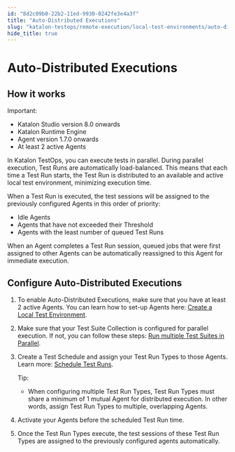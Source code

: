 ```yaml
---
id: "8d2c09b0-22b2-11ed-9930-0242fe3e4a3f"
title: "Auto-Distributed Executions"
slug: "katalon-testops/remote-execution/local-test-environments/auto-distributed-executions"
hide_title: true
---
```

    

# <a id="id_auto-distributed-execution" class="anchor_top_offset"/><a id="ariaid-title1" class="anchor_top_offset"/>Auto-Distributed Executions

    
    
  

## <a id="id_1" class="anchor_top_offset"/>How it works

<div xmlns="http://www.w3.org/1999/xhtml" className="note important note_important"><span className="note__title">Important:</span> 
  <ul className="ul"><li className="li">Katalon Studio version 8.0 onwards</li><li className="li">Katalon Runtime Engine</li><li className="li">Agent version 1.7.0 onwards</li><li className="li">At least 2 active Agents</li></ul>
</div>
<p xmlns="http://www.w3.org/1999/xhtml" className="p">In Katalon TestOps, you can execute tests in parallel. During   parallel execution, Test Runs are automatically load-balanced. This   means that each time a Test Run starts, the Test Run is distributed   to an available and active local test environment, minimizing   execution time.</p> 
<p xmlns="http://www.w3.org/1999/xhtml" className="p">When a Test Run is executed, the test sessions will be assigned   to the previously configured Agents in this order of priority:</p> 
<ul xmlns="http://www.w3.org/1999/xhtml" className="ul"><li className="li">Idle Agents</li><li className="li">Agents that have not exceeded their Threshold</li><li className="li">Agents with the least number of queued Test Runs</li></ul> 
<p xmlns="http://www.w3.org/1999/xhtml" className="p">When an Agent completes a Test Run session, queued jobs that   were first assigned to other Agents can be automatically reassigned   to this Agent for immediate execution.</p> 

## <a id="id_2" class="anchor_top_offset"/>Configure Auto-Distributed Executions

<ol xmlns="http://www.w3.org/1999/xhtml" className="ol"><li className="li">     <p className="p">To enable Auto-Distributed Executions, make sure that you have       at least 2 active Agents. You can learn how to set-up Agents here:       <a className="xref" href="/docs/katalon-testops/remote-execution/local-test-environments/create-a-local-test-environment-with-an-agent">Create         a Local Test Environment</a>.</p>   </li><li className="li">     <p className="p">Make sure that your Test Suite Collection is configured for       parallel execution. If not, you can follow these steps: <a className="xref" href="/docs/katalon-testops/remote-execution/local-test-environments/run-multiple-test-suites-in-parallel-with-agents">Run         multiple Test Suites in Parallel</a>.</p>   </li><li className="li">     <p className="p">Create a Test Schedule and assign your Test Run Types to those       Agents. Learn more: <a className="xref" href="/docs/katalon-testops/test-planning/schedules/schedule-test-runs#id_1">Schedule         Test Runs</a>.</p>     <div className="note tip note_tip"><span className="note__title">Tip:</span>        <p className="p" /><div className="p"><ul className="ul"><li className="li"><p className="p">When configuring multiple Test Run Types, Test Run Types must               share a minimum of 1 mutual Agent for distributed execution. In               other words, assign Test Run Types to multiple, overlapping               Agents.</p></li></ul></div>     </div></li><li className="li">     <p className="p">Activate your Agents before the scheduled Test Run time.</p>   </li><li className="li"><p className="p">Once the Test Run Types execute, the test sessions of these Test       Run Types are assigned to the previously configured agents       automatically.</p></li></ol> 
